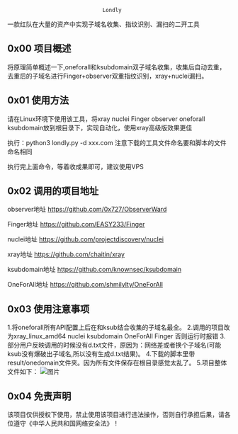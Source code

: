                                   Londly 

一款红队在大量的资产中实现子域名收集、指纹识别、漏扫的二开工具

## 0x00 项目概述

 将原理简单概述一下,oneforall和ksubdomain双子域名收集，收集后自动去重，去重后的子域名进行Finger+observer双重指纹识别，xray+nuclei漏扫。

## 0x01 使用方法

 请在Linux环境下使用该工具，将xray nuclei Finger observer oneforall ksubdomain放到根目录下，实现自动化，使用xray高级版效果更佳
 
 执行：python3 londly.py -d xxx.com  注意下载的工具文件命名要和脚本的文件命名相同

执行完上面命令，等着收成果即可，建议使用VPS

 

## 0x02 调用的项目地址
 
 observer地址
 https://github.com/0x727/ObserverWard
 
 Finger地址
 https://github.com/EASY233/Finger
 
 nuclei地址
 https://github.com/projectdiscovery/nuclei
 
 xray地址
 https://github.com/chaitin/xray
 
 ksubdomain地址
 https://github.com/knownsec/ksubdomain
 
 OneForAll地址
 https://github.com/shmilylty/OneForAll
 
## 0x03 使用注意事项
 1.将oneforall所有API配置上后在和ksub结合收集的子域名最全。
 2.调用的项目改为xray_linux_amd64 nuclei ksubdomain OneForAll Finger 否则运行时报错
 3.部分用户反映调用的时候没有d.txt文件，原因为：网络差或者换个子域名(可能ksub没有爆破出子域名,所以没有生成d.txt结果)。
 4.下载的脚本里带result/onedomain文件夹。因为所有文件保存在根目录感觉太乱了。
 5.项目整体文件如下：
 ![图片](https://user-images.githubusercontent.com/118274389/216054336-920f50dd-4211-4cd1-8f40-2f05fec2d82f.png)


## 0x04 免责声明

 该项目仅供授权下使用，禁止使用该项目进行违法操作，否则自行承担后果，请各位遵守《中华人民共和国网络安全法》！
